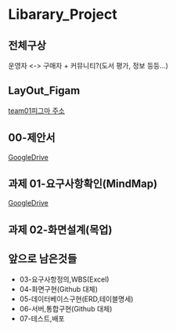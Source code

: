 # Libarary_Project

## 전체구상

운영자 <-> 구매자 + 커뮤니티?(도서 평가, 정보 등등...)
## LayOut_Figam
[team01피그마 주소](https://www.figma.com/file/8AzVYah2NAvSDHoquxJ5NC/hello%5E_%5E?node-id=0%3A1)

## 00-제안서
[GoogleDrive](https://drive.google.com/drive/folders/11hELbQXO3Z5ktw52Vl8XsIdMeXaHS2mI)

## 과제 01-요구사항확인(MindMap)
[GoogleDrive](https://drive.google.com/drive/folders/11n4GH1AkTx8aP7Plmu-CUGU53xgQbtSp)
## 과제 02-화면설계(목업)

## 앞으로 남은것들
 - 03-요구사항정의,WBS(Excel)
 - 04-화면구현(Github 대체)
 - 05-데이터베이스구현(ERD,테이블명세)
 - 06-서버,통합구현(Github 대체)
 - 07-테스트,배포